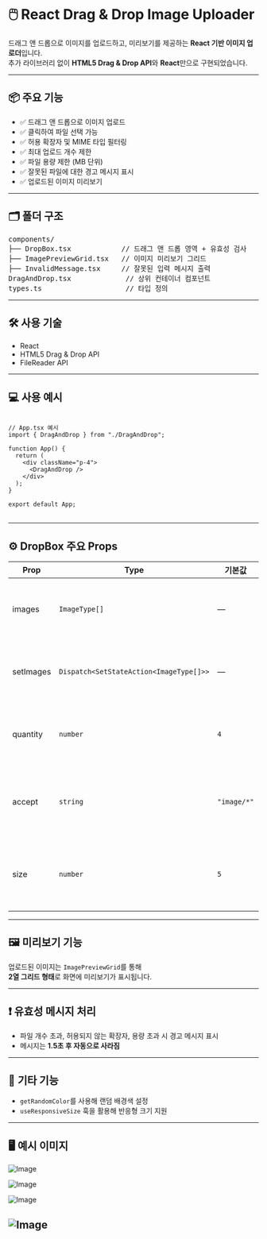 # 🖱️ React Drag & Drop Image Uploader

드래그 앤 드롭으로 이미지를 업로드하고, 미리보기를 제공하는 **React 기반 이미지 업로더**입니다.  
추가 라이브러리 없이 **HTML5 Drag & Drop API**와 **React**만으로 구현되었습니다.

---

## 📦 주요 기능

- ✅ 드래그 앤 드롭으로 이미지 업로드
- ✅ 클릭하여 파일 선택 가능
- ✅ 허용 확장자 및 MIME 타입 필터링
- ✅ 최대 업로드 개수 제한
- ✅ 파일 용량 제한 (MB 단위)
- ✅ 잘못된 파일에 대한 경고 메시지 표시
- ✅ 업로드된 이미지 미리보기

---

## 🗂️ 폴더 구조

<pre>
components/
├── DropBox.tsx            // 드래그 앤 드롭 영역 + 유효성 검사
├── ImagePreviewGrid.tsx   // 이미지 미리보기 그리드
├── InvalidMessage.tsx     // 잘못된 입력 메시지 출력
DragAndDrop.tsx             // 상위 컨테이너 컴포넌트
types.ts                    // 타입 정의
</pre>

---

## 🛠️ 사용 기술

- React
- HTML5 Drag & Drop API
- FileReader API

---

## 💻 사용 예시

<pre>
<code>
// App.tsx 예시
import { DragAndDrop } from "./DragAndDrop";

function App() {
  return (
    &lt;div className="p-4"&gt;
      &lt;DragAndDrop /&gt;
    &lt;/div&gt;
  );
}

export default App;
</code>
</pre>

---

## ⚙️ DropBox 주요 Props

| Prop      | Type                                    | 기본값      | 설명                          |
| --------- | --------------------------------------- | ----------- | ----------------------------- |
| images    | `ImageType[]`                           | —           | 업로드된 이미지 배열          |
| setImages | `Dispatch<SetStateAction<ImageType[]>>` | —           | 이미지 상태 변경 함수         |
| quantity  | `number`                                | `4`         | 업로드 가능한 최대 개수       |
| accept    | `string`                                | `"image/*"` | 허용되는 MIME 타입/확장자     |
| size      | `number`                                | `5`         | 최대 허용 파일 크기 (MB 단위) |

---

## 🖼️ 미리보기 기능

업로드된 이미지는 `ImagePreviewGrid`를 통해  
**2열 그리드 형태**로 화면에 미리보기가 표시됩니다.

---

## ❗ 유효성 메시지 처리

- 파일 개수 초과, 허용되지 않는 확장자, 용량 초과 시 경고 메시지 표시
- 메시지는 **1.5초 후 자동으로 사라짐**

---

## 🎨 기타 기능

- `getRandomColor`를 사용해 랜덤 배경색 설정
- `useResponsiveSize` 훅을 활용해 반응형 크기 지원

---

## 🖥️ 예시 이미지
![Image](https://github.com/user-attachments/assets/c1d05cfc-c4ab-4b44-85be-e0fa39b1224f)

![Image](https://github.com/user-attachments/assets/02479081-d85e-4827-87fb-9e5731b00db1)

![Image](https://github.com/user-attachments/assets/bbc04d53-4491-4692-a5cf-ceb717ef59ea)

![Image](https://github.com/user-attachments/assets/c008efcf-38fc-4255-afee-f1b8db803fdd)
---
